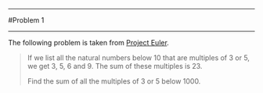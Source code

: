 **********
#Problem 1
**********
The following problem is taken from [Project Euler](https://projecteuler.net/problem=1).
				
> If we list all the natural numbers below 10 that are multiples of 3 or 5, we get 3, 5, 6 and 9. The sum of these multiples is 23.
> 
> Find the sum of all the multiples of 3 or 5 below 1000.